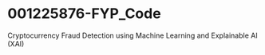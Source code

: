 # 001225876-FYP_Code
Cryptocurrency Fraud Detection using Machine Learning and Explainable AI (XAI)
